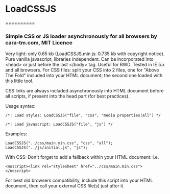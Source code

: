 # LoadCSSJS
==========

### Simple CSS or JS loader asynchronously for all browsers by cara-tm.com, MIT Licence

Very light: only 0.65 kb (LoadCSSJS.min.js: 0.735 kb with copyright notice). Pure vanilla javascript, libraries independent. Can be incorporated into &lt;head&gt; or just before the last &lt;/body&gt; tag. Useful for RWD. Tested in IE 5.x and all browsers. For CSS files: split your CSS into 2 files, one for "Above The Fold" included into your HTML document; the second one loaded with this little tool.

CSS links are always included asynchronously into HTML document before all scripts, if present into the head part (for best practices).

Usage syntax:

    /*! Load styles: LoadCSSJS("file", "css", "media properties|all") */
    
    /*! Load javascript: LoadCSSJS("file", "js") */

Examples:

    LoadCSSJS("../css/main.min.css", "css", "all");
    LoadCSSJS("../js/initial.js", "js");

With CSS: Don't forget to add a fallback within your HTML document:
i.e.

    <noscript><link rel="stylesheet" href="../css/main.min.css"></noscript>

For best old browsers compatibility, include this script into your HTML document, then call your external CSS file(s) just after it.

